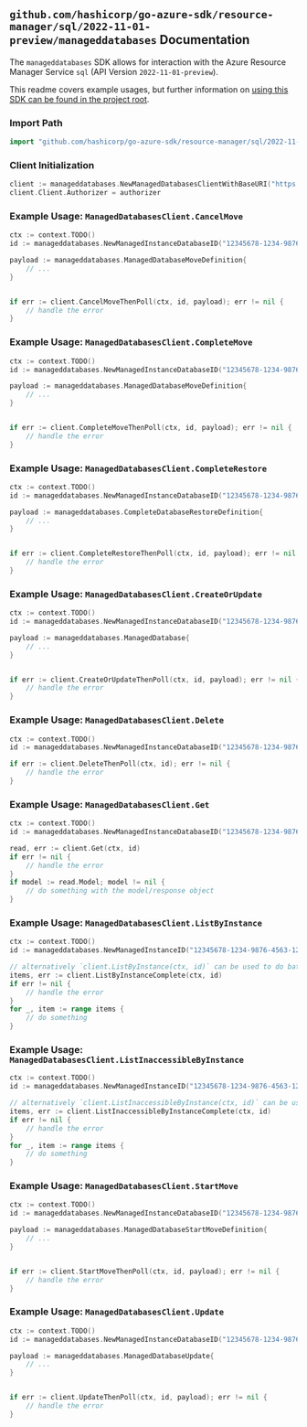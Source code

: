 
## `github.com/hashicorp/go-azure-sdk/resource-manager/sql/2022-11-01-preview/manageddatabases` Documentation

The `manageddatabases` SDK allows for interaction with the Azure Resource Manager Service `sql` (API Version `2022-11-01-preview`).

This readme covers example usages, but further information on [using this SDK can be found in the project root](https://github.com/hashicorp/go-azure-sdk/tree/main/docs).

### Import Path

```go
import "github.com/hashicorp/go-azure-sdk/resource-manager/sql/2022-11-01-preview/manageddatabases"
```


### Client Initialization

```go
client := manageddatabases.NewManagedDatabasesClientWithBaseURI("https://management.azure.com")
client.Client.Authorizer = authorizer
```


### Example Usage: `ManagedDatabasesClient.CancelMove`

```go
ctx := context.TODO()
id := manageddatabases.NewManagedInstanceDatabaseID("12345678-1234-9876-4563-123456789012", "example-resource-group", "managedInstanceValue", "databaseValue")

payload := manageddatabases.ManagedDatabaseMoveDefinition{
	// ...
}


if err := client.CancelMoveThenPoll(ctx, id, payload); err != nil {
	// handle the error
}
```


### Example Usage: `ManagedDatabasesClient.CompleteMove`

```go
ctx := context.TODO()
id := manageddatabases.NewManagedInstanceDatabaseID("12345678-1234-9876-4563-123456789012", "example-resource-group", "managedInstanceValue", "databaseValue")

payload := manageddatabases.ManagedDatabaseMoveDefinition{
	// ...
}


if err := client.CompleteMoveThenPoll(ctx, id, payload); err != nil {
	// handle the error
}
```


### Example Usage: `ManagedDatabasesClient.CompleteRestore`

```go
ctx := context.TODO()
id := manageddatabases.NewManagedInstanceDatabaseID("12345678-1234-9876-4563-123456789012", "example-resource-group", "managedInstanceValue", "databaseValue")

payload := manageddatabases.CompleteDatabaseRestoreDefinition{
	// ...
}


if err := client.CompleteRestoreThenPoll(ctx, id, payload); err != nil {
	// handle the error
}
```


### Example Usage: `ManagedDatabasesClient.CreateOrUpdate`

```go
ctx := context.TODO()
id := manageddatabases.NewManagedInstanceDatabaseID("12345678-1234-9876-4563-123456789012", "example-resource-group", "managedInstanceValue", "databaseValue")

payload := manageddatabases.ManagedDatabase{
	// ...
}


if err := client.CreateOrUpdateThenPoll(ctx, id, payload); err != nil {
	// handle the error
}
```


### Example Usage: `ManagedDatabasesClient.Delete`

```go
ctx := context.TODO()
id := manageddatabases.NewManagedInstanceDatabaseID("12345678-1234-9876-4563-123456789012", "example-resource-group", "managedInstanceValue", "databaseValue")

if err := client.DeleteThenPoll(ctx, id); err != nil {
	// handle the error
}
```


### Example Usage: `ManagedDatabasesClient.Get`

```go
ctx := context.TODO()
id := manageddatabases.NewManagedInstanceDatabaseID("12345678-1234-9876-4563-123456789012", "example-resource-group", "managedInstanceValue", "databaseValue")

read, err := client.Get(ctx, id)
if err != nil {
	// handle the error
}
if model := read.Model; model != nil {
	// do something with the model/response object
}
```


### Example Usage: `ManagedDatabasesClient.ListByInstance`

```go
ctx := context.TODO()
id := manageddatabases.NewManagedInstanceID("12345678-1234-9876-4563-123456789012", "example-resource-group", "managedInstanceValue")

// alternatively `client.ListByInstance(ctx, id)` can be used to do batched pagination
items, err := client.ListByInstanceComplete(ctx, id)
if err != nil {
	// handle the error
}
for _, item := range items {
	// do something
}
```


### Example Usage: `ManagedDatabasesClient.ListInaccessibleByInstance`

```go
ctx := context.TODO()
id := manageddatabases.NewManagedInstanceID("12345678-1234-9876-4563-123456789012", "example-resource-group", "managedInstanceValue")

// alternatively `client.ListInaccessibleByInstance(ctx, id)` can be used to do batched pagination
items, err := client.ListInaccessibleByInstanceComplete(ctx, id)
if err != nil {
	// handle the error
}
for _, item := range items {
	// do something
}
```


### Example Usage: `ManagedDatabasesClient.StartMove`

```go
ctx := context.TODO()
id := manageddatabases.NewManagedInstanceDatabaseID("12345678-1234-9876-4563-123456789012", "example-resource-group", "managedInstanceValue", "databaseValue")

payload := manageddatabases.ManagedDatabaseStartMoveDefinition{
	// ...
}


if err := client.StartMoveThenPoll(ctx, id, payload); err != nil {
	// handle the error
}
```


### Example Usage: `ManagedDatabasesClient.Update`

```go
ctx := context.TODO()
id := manageddatabases.NewManagedInstanceDatabaseID("12345678-1234-9876-4563-123456789012", "example-resource-group", "managedInstanceValue", "databaseValue")

payload := manageddatabases.ManagedDatabaseUpdate{
	// ...
}


if err := client.UpdateThenPoll(ctx, id, payload); err != nil {
	// handle the error
}
```
